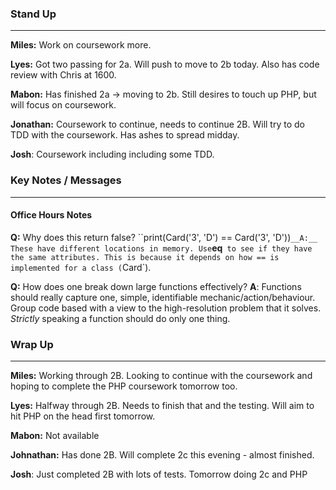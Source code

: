 
### Stand Up
___
__Miles:__ Work on coursework more.

__Lyes:__ Got two passing for 2a. Will push to move to 2b today. Also has code review with Chris at 1600.

__Mabon:__ Has finished 2a -> moving to 2b. Still desires to touch up PHP, but will focus on coursework.

__Jonathan:__ Coursework to continue, needs to continue 2B. Will try to do TDD with the coursework. Has ashes to spread midday.

__Josh__: Coursework including including some TDD.

### Key Notes / Messages
___

#### Office Hours Notes



__Q:__ Why does this return false?
``print(Card('3', 'D') == Card('3', 'D'))`
__A:__ These have different locations in memory. Use `__eq__` to see if they have the same attributes. This is because it depends on how == is implemented for a class (`Card`).

__Q:__ How does one break down large functions effectively?
__A__: Functions should really capture one, simple, identifiable mechanic/action/behaviour. Group code based with a view to the high-resolution problem that it solves. _Strictly_ speaking a function should do only one thing.
 


### Wrap Up
___
__Miles:__ Working through 2B. Looking to continue with the coursework and hoping to complete the PHP coursework tomorrow too.

__Lyes:__ Halfway through 2B. Needs to finish that and the testing. Will aim to hit PHP on the head first tomorrow.

__Mabon:__ Not available

__Johnathan:__  Has done 2B. Will complete 2c this evening - almost finished.

__Josh__: Just completed 2B with lots of tests. Tomorrow doing 2c and PHP